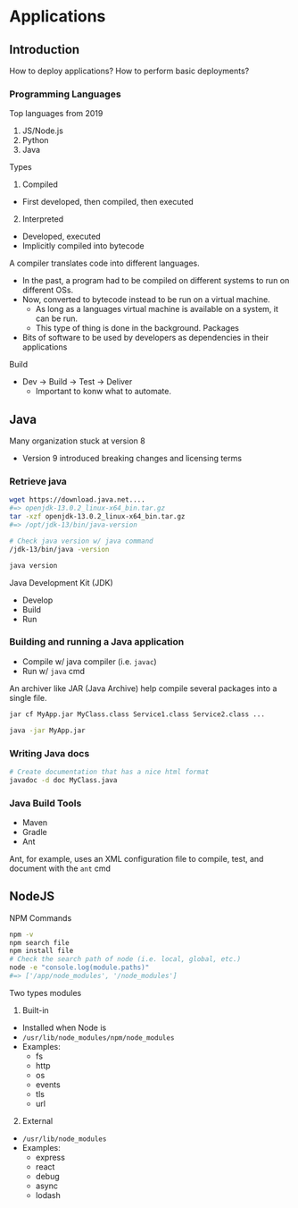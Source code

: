 # Applications

## Introduction

How to deploy applications?
How to perform basic deployments?

### Programming Languages

Top languages from 2019
1. JS/Node.js
2. Python
3. Java

Types
1. Compiled
  - First developed, then compiled, then executed
2. Interpreted
  - Developed, executed
  - Implicitly compiled into bytecode

A compiler translates code into different languages.
- In the past, a program had to be compiled on different systems to run on different OSs.
- Now, converted to bytecode instead to be run on a virtual machine.
  - As long as a languages virtual machine is available on a system, it can be run.
  - This type of thing is done in the background.
Packages
- Bits of software to be used by developers as dependencies in their applications

Build
- Dev -> Build -> Test -> Deliver
  - Important to konw what to automate.

## Java

Many organization stuck at version 8
- Version 9 introduced breaking changes and licensing terms

### Retrieve java
```sh
wget https://download.java.net....
#=> openjdk-13.0.2_linux-x64_bin.tar.gz
tar -xzf openjdk-13.0.2_linux-x64_bin.tar.gz
#=> /opt/jdk-13/bin/java-version

# Check java version w/ java command
/jdk-13/bin/java -version

java version
```


Java Development Kit (JDK)
- Develop
- Build
- Run

### Building and running a Java application
- Compile w/ java compiler (i.e. `javac`)
- Run w/ `java` cmd

An archiver like JAR (Java Archive) help compile several packages into a single file.

```sh
jar cf MyApp.jar MyClass.class Service1.class Service2.class ...

java -jar MyApp.jar
```

### Writing Java docs

```sh
# Create documentation that has a nice html format
javadoc -d doc MyClass.java
```

### Java Build Tools

- Maven
- Gradle
- Ant

Ant, for example, uses an XML configuration file to compile, test, and document with the `ant` cmd

## NodeJS

NPM Commands

```sh
npm -v
npm search file
npm install file
# Check the search path of node (i.e. local, global, etc.)
node -e "console.log(module.paths)"
#=> ['/app/node_modules', '/node_modules']
```

Two types modules
1. Built-in
  - Installed when Node is
  - `/usr/lib/node_modules/npm/node_modules`
  - Examples:
    - fs
    - http
    - os
    - events
    - tls
    - url
2. External
  - `/usr/lib/node_modules`
  - Examples:
    - express
    - react
    - debug
    - async
    - lodash
